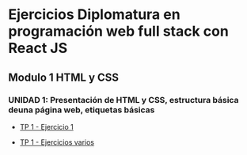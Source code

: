 # Ejercicios Diplomatura en programación web full stack con React JS

## Modulo 1 HTML y CSS

### UNIDAD 1: Presentación de HTML y CSS, estructura básica deuna página web, etiquetas básicas

- [TP 1 - Ejercicio 1](https://malenalibman.github.io/diplo_utn/tp1/ejercicio1.html)

- [TP 1 - Ejercicios varios](https://malenalibman.github.io/diplo_utn/tp1/ejercicio2.html)

